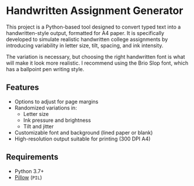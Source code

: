 # Handwritten Assignment Generator

This project is a Python-based tool designed to convert typed text into a handwritten-style output, formatted for A4 paper. It is specifically developed to simulate realistic handwritten college assignments by introducing variability in letter size, tilt, spacing, and ink intensity.

The variation is necessary, but choosing the right handwritten font is what will make it look more realistic. I recommend using the Brio Slop font, which has a ballpoint pen writing style.


## Features

- Options to adjust for page margins
- Randomized variations in:
  - Letter size
  - Ink pressure and brightness
  - Tilt and jitter
- Customizable font and background (lined paper or blank)
- High-resolution output suitable for printing (300 DPI A4)

## Requirements

- Python 3.7+
- [Pillow](https://python-pillow.org/) (`PIL`)

